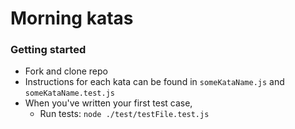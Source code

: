 # Morning katas

### Getting started
- Fork and clone repo
- Instructions for each kata can be found in `someKataName.js` and `someKataName.test.js`
- When you've written your first test case,
  - Run tests: `node ./test/testFile.test.js`

